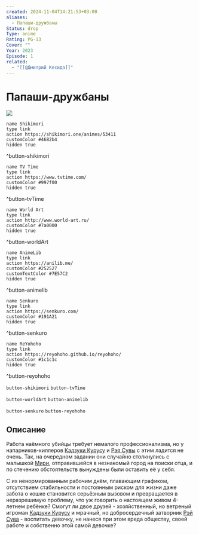 ```yaml
---
created: 2024-11-04T14:21:53+03:00
aliases:
  - Папаши-дружбаны
Status: drop
Type: anime
Rating: PG-13
Cover: ""
Year: 2023
Episode: 1
related:
  - "[[@Дмитрий Кесида]]"
---
```


# Папаши-дружбаны

![](https://nyaa.shikimori.one/uploads/poster/animes/53411/3d3bbe3721bac47353e362e073635aa3.jpeg)

```button
name Shikimori
type link
action https://shikimori.one/animes/53411
customColor #4682b4
hidden true
```
^button-shikimori

```button
name TV Time
type link
action https://www.tvtime.com/
customColor #997f00
hidden true
```
^button-tvTime

```button
name World Art
type link
action http://www.world-art.ru/
customColor #7a0000
hidden true
```
^button-worldArt

```button
name AnimeLib
type link
action https://anilib.me/
customColor #252527
customTextColor #7E57C2
hidden true
```
^button-animelib

```button
name Senkuro
type link
action https://senkuro.com/
customColor #191A21
hidden true
```
^button-senkuro

```button
name ReYohoho
type link
action https://reyohoho.github.io/reyohoho/
customColor #1c1c1c
hidden true
```
^button-reyohoho

`button-shikimori` `button-tvTime`

`button-worldArt` `button-animelib`

`button-senkuro` `button-reyohoho`

## Описание

Работа наёмного убийцы требует немалого профессионализма, но у напарников-киллеров [Кадзуки Курусу](https://shikimori.one/characters/219240-kazuki-kurusu) и [Рэя Сувы](https://shikimori.one/characters/219242-rei-suwa) с этим ладится не очень. Так, на очередном задании они случайно столкнулись с малышкой [Мири](https://shikimori.one/characters/219243-miri-unasaka), отправившейся в незнакомый город на поиски отца, и по стечению обстоятельств вынуждены были оставить её у себя.

С их ненормированным рабочим днём, плавающим графиком, отсутствием стабильности и постоянным риском для жизни даже забота о кошке становится серьёзным вызовом и превращается в неразрешимую проблему, что уж говорить о настоящем живом 4-летнем ребёнке? Смогут ли двое друзей - хозяйственный, но ветреный игроман [Кадзуки Курусу](https://shikimori.one/characters/219240-kazuki-kurusu) и мрачный, но добросердечный затворник [Рэй Сува](https://shikimori.one/characters/219242-rei-suwa) - воспитать девочку, не нанеся при этом вреда обществу, своей работе и собственно этой самой девочке?
